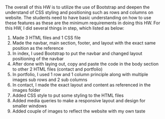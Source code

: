 The overall of this HW is to utilize the use of Bootstrap and deepen the understand of CSS styling and positioning such as rows and columns on website. The students need to have basic understanding on how to use these features as these are the minimum requirements in doing this HW. For this HW, I did several things in step, which listed as below:
   1. Made 3 HTML files and 1 CSS file
   2. Made the navbar, main section, footer, and layout with the exact same position as the reference
   3. In index, I used Bootstrap to put the navbar and changed layout positioning of the navbar
   4. After done with laying out, copy and paste the code in the body section to other 2 HTML files (contact and portfolio)
   5. In portfolio, I used 1 row and 1 column principle along with multiple images sub rows and 2 sub columns
   6. In contact, I made the exact layout and content as referenced in the images folder
   7. Added CSS style to put some styling to the HTML files
   8. Added media queries to make a responsive layout and design for smaller windows
   9. Added couple of images to reflect the website with my own taste
